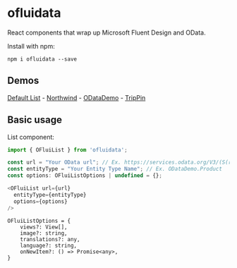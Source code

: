 # ofluidata

React components that wrap up Microsoft Fluent Design and OData.

Install with npm:

```
npm i ofluidata --save
```

## Demos

<a href="https://achappey.github.io/ofluidata-storybook/?path=/story/list--default">Default List</a> - 
<a href="https://achappey.github.io/ofluidata-storybook/?path=/story/odata-org-northwind">Northwind</a> -
<a href="https://achappey.github.io/ofluidata-storybook/?path=/story/odata-org-odatademo">ODataDemo</a> -
<a href="https://achappey.github.io/ofluidata-storybook/?path=/story/odata-org-trippin">TripPin</a>


## Basic usage

List component:

```javascript
import { OFluiList } from 'ofluidata';

const url = "Your OData url"; // Ex. https://services.odata.org/V3/(S(readwrite))/OData/OData.svc
const entityType = "Your Entity Type Name"; // Ex. ODataDemo.Product
const options: OFluiListOptions | undefined = {}; 

<OFluiList url={url}
  entityType={entityType}
  options={options}
/>
```
```
OFluiListOptions = {
    views?: View[],
    image?: string,
    translations?: any,
    language?: string,
    onNewItem?: () => Promise<any>,
}
```
